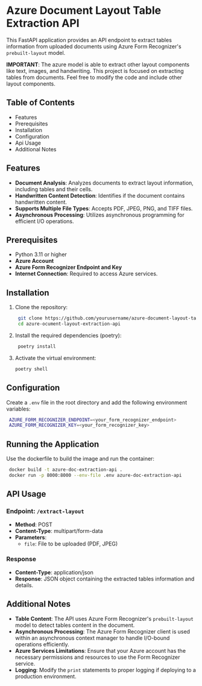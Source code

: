 # Azure Document Layout Table Extraction API

This FastAPI application provides an API endpoint to extract tables information from uploaded documents using Azure Form Recognizer's `prebuilt-layout` model.

**IMPORTANT**: The azure model is able to extract other layout components like text, images, and handwriting. This project is focused on extracting tables from documents. Feel free to modify the code and include other layout components.

## Table of Contents
- Features
- Prerequisites
- Installation
- Configuration
- Api Usage
- Additional Notes

## Features
- **Document Analysis**: Analyzes documents to extract layout information, including tables and their cells.
- **Handwritten Content Detection**: Identifies if the document contains handwritten content.
- **Supports Multiple File Types**: Accepts PDF, JPEG, PNG, and TIFF files.
- **Asynchronous Processing**: Utilizes asynchronous programming for efficient I/O operations.

## Prerequisites
- Python 3.11 or higher
- **Azure Account**
- **Azure Form Recognizer Endpoint and Key**
- **Internet Connection**: Required to access Azure services.

## Installation
1. Clone the repository:
   ```bash
    git clone https://github.com/yourusername/azure-document-layout-table-extraction-api.git
    cd azure-ocument-layout-extraction-api
    ```
2. Install the required dependencies (poetry):
   ```bash
    poetry install
    ```
3. Activate the virtual environment:
   ```bash
   poetry shell
   ```
   
## Configuration
Create a `.env` file in the root directory and add the following environment variables:
   ```bash
    AZURE_FORM_RECOGNIZER_ENDPOINT=<your_form_recognizer_endpoint>
    AZURE_FORM_RECOGNIZER_KEY=<your_form_recognizer_key>
   ```
   
## Running the Application
Use the dockerfile to build the image and run the container:
   ```bash
    docker build -t azure-doc-extraction-api .
    docker run -p 8000:8000 --env-file .env azure-doc-extraction-api
   ```

## API Usage
### Endpoint: `/extract-layout`
- **Method**: POST
- **Content-Type**: multipart/form-data
- **Parameters**:
  - `file`: File to be uploaded (PDF, JPEG)

### Response
- **Content-Type**: application/json
- **Response**: JSON object containing the extracted tables information and details.

## Additional Notes
- **Table Content**: The API uses Azure Form Recognizer's `prebuilt-layout` model to detect tables content in the document.
- **Asynchronous Processing**: The Azure Form Recognizer client is used within an asynchronous context manager to handle I/O-bound operations efficiently.
- **Azure Services Limitations**: Ensure that your Azure account has the necessary permissions and resources to use the Form Recognizer service.
- **Logging**: Modify the `print` statements to proper logging if deploying to a production environment.